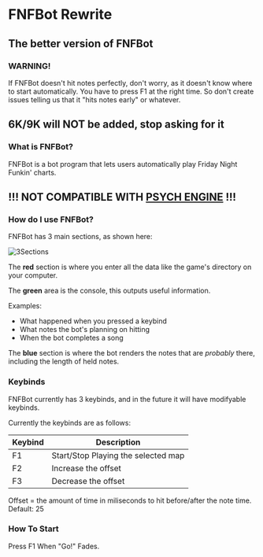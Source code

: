 # FNFBot Rewrite
## The better version of FNFBot

### WARNING!

If FNFBot doesn't hit notes perfectly, don't worry, as it doesn't know where to start automatically. You have to press F1 at the right time. So don't create issues telling us that it "hits notes early" or whatever.

## 6K/9K will NOT be added, stop asking for it ##

### What is FNFBot?

FNFBot is a bot program that lets users automatically play Friday Night Funkin' charts.

## !!! NOT COMPATIBLE WITH [PSYCH ENGINE](https://github.com/ShadowMario/FNF-PsychEngine) !!!

### How do I use FNFBot?

FNFBot has 3 main sections, as shown here:


![3Sections](https://i.imgur.com/fwlUZPg.png)


The **red** section is where you enter all the data like the game's directory on your computer.


The **green** area is the console, this outputs useful information.

Examples:

- What happened when you pressed a keybind
- What notes the bot's planning on hitting
- When the bot completes a song

The **blue** section is where the bot renders the notes that are *probably* there, including the length of held notes.

### Keybinds
FNFBot currently has 3 keybinds, and in the future it will have modifyable keybinds.

Currently the keybinds are as follows:

| Keybind      | Description |
| ----------- | ----------- |
| F1      | Start/Stop Playing the selected map       |
| F2   | Increase the offset        |
| F3   | Decrease the offset        |


Offset = the amount of time in miliseconds to hit before/after the note time.
Default: 25

### How To Start
Press F1 When "Go!" Fades.
